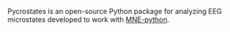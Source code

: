Pycrostates is an open-source Python package for analyzing EEG microstates developed to work with [MNE-python](https://mne.tools/stable/index.html).